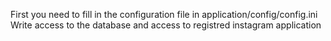 First you need to fill in the configuration file in application/config/config.ini
Write access to the database and access to registred instagram  application
